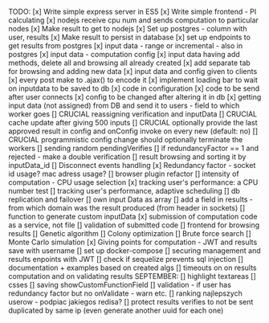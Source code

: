 TODO:
[x] Write simple express server in ES5
[x] Write simple frontend - PI calculating
[x] nodejs receive cpu num and sends computation to particular nodes
[x] Make result to get to nodejs
[x] Set up postgres - column with user, results
[x] Make result to persist in database
[x] set up endpoints to get results from postgres
[x] input data - range or incremental - also in postgres
[x] input data - computation config
[x] input data having add methods, delete all and browsing all already created
[x] add separate tab for browsing and adding new data
[x] input data and config given to clients
[x]  every post make to .ajax() to encode it
[x] implement loading bar to wait on inputdata to be saved to db
[x] code in configuration
[x] code to be send after user connects
[x] config to be changed after altering it in db
[x] getting input data (not assigned) from DB and send it to users - field to which worker goes
[] CRUCIAL reassigning verification and inputData
[] CRUCIAL cache update after giving 500 inputs
[] CRUCIAL optionally provide the last approved result in config and onConfig invoke on every new (default: no)
[] CRUCIAL programmistic config change should optionally terminate the workers
[] sending random pendingVerifies
[] if redundancyFactor == 1 and rejected - make a double verification
[] result browsing and sorting it by inputData_id
[] Disconnect events handling
[x] Redundancy factor - socket id usage? mac adress usage?
[] browser plugin refactor
[] intensity of computation - CPU usage selection
[x] tracking user's performance: a CPU number test
[] tracking user's performance, adaptive scheduling
[] db replication and failover
[] own input Data as array
[] add a field in results - from which domain was the result produced (from header in sockets)
[] function to generate custom inputData
[x] submission of computation code as a service, not file
[] validation of submitted code
[] frontend for browsing results
[] Genetic algorithm
[] Colony optimization
[] Brute force search
[] Monte Carlo simulation
[x] Giving points for computation - JWT and results save with username
[] set up docker-compose
[] securing management and results enpoints with JWT
[] check if sequelize prevents sql injection
[] documentation + examples based on created algs
[] timeouts on on results computation and on validating results
SEPTEMBER:
[] highlight textareas
[] csses
[] saving showCustomFunctionField
[] validation - if user has redundancy factor but no onValidate - warn etc.
[] ranking najlepszych userow - podpiac jakiegos redisa?
[] protect results verifies to not be sent duplicated by same ip (even generate another uuid for each one)